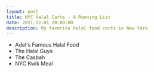 ```yaml
---
layout: post
title: NYC Halal Carts - A Running List
date: 2021-12-01 20:00:00
description: My favorite halal food carts in New York
---
```


<ul>
    <li>Adel's Famous Halal Food</li>
    <li>The Halal Guys</li>
    <li>The Casbah</li>
    <li>NYC Kwik Meal</li>
</ul>